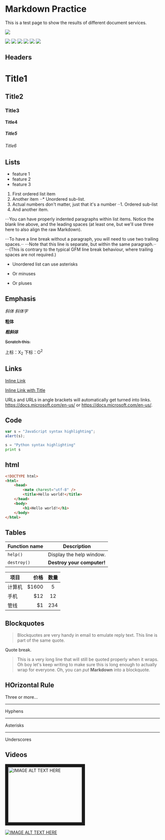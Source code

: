 # Markdown Practice

This is a test page to show the results of different document services.

![](https://regmedia.co.uk/2013/11/13/visual_studio.jpg?x=1200&y=794)

![](https://img.shields.io/github/stars/pandao/editor.md.svg) ![](https://img.shields.io/github/forks/pandao/editor.md.svg) ![](https://img.shields.io/github/tag/pandao/editor.md.svg) ![](https://img.shields.io/github/release/pandao/editor.md.svg) ![](https://img.shields.io/github/issues/pandao/editor.md.svg) ![](https://img.shields.io/bower/v/editor.md.svg)

## Headers
# Title1
## Title2
### Title3
#### Title4
##### Title5
###### Title6

## Lists
- feature 1
- feature 2
- feature 3

1. First ordered list item
2. Another item
⋅⋅* Unordered sub-list. 
1. Actual numbers don't matter, just that it's a number
⋅⋅1. Ordered sub-list
4. And another item.

⋅⋅⋅You can have properly indented paragraphs within list items. Notice the blank line above, and the leading spaces (at least one, but we'll use three here to also align the raw Markdown).

⋅⋅⋅To have a line break without a paragraph, you will need to use two trailing spaces.⋅⋅
⋅⋅⋅Note that this line is separate, but within the same paragraph.⋅⋅
⋅⋅⋅(This is contrary to the typical GFM line break behaviour, where trailing spaces are not required.)

* Unordered list can use asterisks
- Or minuses
+ Or pluses

## Emphasis
*斜体* _斜体字_

**粗体** 

***粗斜体***

~~Scratch this.~~

上标：X<sub>2</sub>  下标：O<sup>2</sup>


## Links
[Inline Link](https://docs.microsoft.com/en-us/)

[Inline Link with Title](https://docs.microsoft.com/en-us "Docs")

URLs and URLs in angle brackets will automatically get turned into links. 
https://docs.microsoft.com/en-us/ or <https://docs.microsoft.com/en-us/>.

## Code 

```javascript
var s = "JavaScript syntax highlighting";
alert(s);
```
 
```python
s = "Python syntax highlighting"
print s
```
## html

```html
<!DOCTYPE html>
<html>
    <head>
        <mate charest="utf-8" />
        <title>Hello world!</title>
    </head>
    <body>
        <h1>Hello world!</h1>
    </body>
</html>
```

## Tables

| Function name | Description                    |
| ------------- | ------------------------------ |
| `help()`      | Display the help window.       |
| `destroy()`   | **Destroy your computer!**     |

| 项目        | 价格   |  数量  |
| --------   | -----:  | :----:  |
| 计算机      | $1600   |   5     |
| 手机        |   $12   |   12   |
| 管线        |    $1    |  234  |

## Blockquotes
> Blockquotes are very handy in email to emulate reply text.
> This line is part of the same quote.

Quote break.

> This is a very long line that will still be quoted properly when it wraps. Oh boy let's keep writing to make sure this is long enough to actually wrap for everyone. Oh, you can *put* **Markdown** into a blockquote. 

## HOrizontal Rule
Three or more...

---

Hyphens

***

Asterisks

___

Underscores

## Videos
<a href="https://www.youtube.com/watch?v=NepG36wz9H8
" target="_blank"><img src="http://images.anandtech.com/doci/7143/MSFT_logo_png_678x452.png" 
alt="IMAGE ALT TEXT HERE" width="240" height="180" border="10" /></a>

[![IMAGE ALT TEXT HERE](http://images.anandtech.com/doci/7143/MSFT_logo_png_678x452.png)](https://www.youtube.com/watch?v=NepG36wz9H8)

